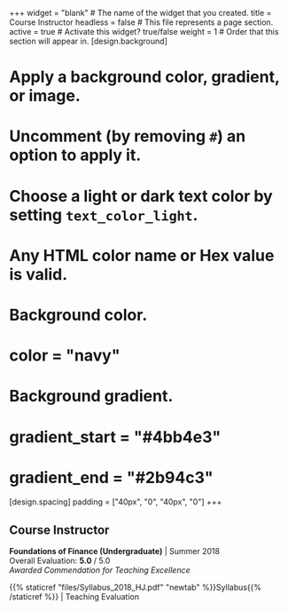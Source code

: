 +++
widget = "blank"  # The name of the widget that you created.
title = Course Instructor
headless = false  # This file represents a page section.
active = true  # Activate this widget? true/false
weight = 1  # Order that this section will appear in.
[design.background]
  # Apply a background color, gradient, or image.
  #   Uncomment (by removing `#`) an option to apply it.
  #   Choose a light or dark text color by setting `text_color_light`.
  #   Any HTML color name or Hex value is valid.

  # Background color.
  # color = "navy"
  
  # Background gradient.
  # gradient_start = "#4bb4e3"
  # gradient_end = "#2b94c3"
  
[design.spacing]
  padding = ["40px", "0", "40px", "0"]
+++

## Course Instructor
**Foundations of Finance (Undergraduate)** | Summer 2018  
Overall Evaluation: **5.0** / 5.0  
_Awarded Commendation for Teaching Excellence_

{{% staticref "files/Syllabus_2018_HJ.pdf" "newtab" %}}Syllabus{{% /staticref %}} | Teaching Evaluation
